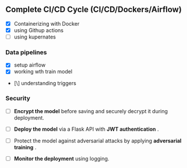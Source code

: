 ## Complete CI/CD Cycle (CI/CD/Dockers/Airflow)

- [X] Containerizing with Docker
- [X] using Githup actions
- [ ] using kupernates

### Data pipelines

- [X] setup airflow
- [X] working wth train model

- [\\] understanding triggers

### Security

* [ ] **Encrypt the model** before saving and securely decrypt it during deployment.

* [ ] **Deploy the model** via a Flask API with  **JWT authentication** .
* [ ] Protect the model against adversarial attacks by applying  **adversarial training** .
* [ ] **Monitor the deployment** using logging.
